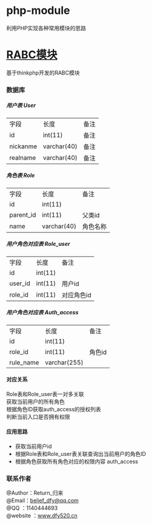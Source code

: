 # php-module
利用PHP实现各种常用模块的思路
# <a href="https://github.com/daifuyang/php-module/tree/master/rabc">RABC模块</a>
基于thinkphp开发的RABC模块
### 数据库
##### 用户表 User
<table>
  <tr>
    <td>字段</td>
    <td>长度</td>
    <td>备注</td>
  </tr>
  <tr>
    <td>id</td>
    <td>int(11)</td>
    <td>备注</td>
  </tr>
  <tr>
    <td>nickanme</td>
    <td>varchar(40)</td>
    <td>备注</td>
   </tr>
   <tr>
    <td>realname</td>
    <td>varchar(40)</td>
    <td>备注</td>
   </tr>
   
</table> 

##### 角色表 Role
<table>
    <tr>
      <td>字段</td>
      <td>长度</td>
      <td>备注</td>
    </tr>
    <tr>
      <td>id</td>
      <td>int(11)</td>
      <td></td>
    </tr>
    <tr>
      <td>parent_id</td>
      <td>int(11)</td>
      <td>父类id</td>
    </tr>
        <tr>
          <td>name</td>
          <td>varchar(40)</td>
          <td>角色名称</td>
        </tr>
</table>

##### 用户角色对应表 Role_user
<table>
    <tr>
      <td>字段</td>
      <td>长度</td>
      <td>备注</td>
    </tr>
 <tr>
      <td>id</td>
      <td>int(11)</td>
      <td></td>
</tr>   
    <tr>
         <td>user_id</td>
         <td>int(11)</td>
         <td>用户id</td>
   </tr> 
   <tr>
            <td>role_id</td>
            <td>int(11)</td>
            <td>对应角色id</td>
      </tr> 
    
</table>

##### 用户角色对应表 Auth_access
<table>
 <tr>
    <td>字段</td>
    <td>长度</td>
    <td>备注</td>
 </tr>
 
 <tr>
     <td>id</td>
     <td>int(11)</td>
     <td></td>
 </tr>
 
  <tr>
      <td>role_id</td>
      <td>int(11)</td>
      <td>角色id</td>
  </tr> 
  
  <tr>
       <td>rule_name</td>
       <td>varchar(255)</td>
       <td></td>
   </tr>
     
 
</table>

#### 对应关系
Role表和Role_user表一对多关联</br>
获取当前用户的所有角色</br>
根据角色ID获取auth_access的授权列表</br>
判断当前入口是否拥有权限

#### 应用思路
+ 获取当前用户id
+ 根据Role表和Role_user表关联查询出当前用户的角色ID
+ 根据角色获取所有角色对应的权限内容 auth_access

### 联系作者
@Author：Return_归来<br>
@Email：belief_dfy@qq.com<br>
@QQ      ：1140444693<br>
@website ：www.dfy520.cn
